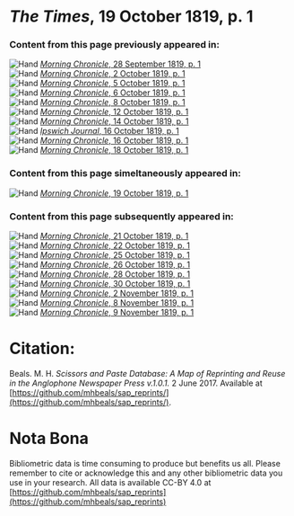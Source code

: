 # *The Times*, 19 October 1819, p. 1  
  
### Content from this page previously appeared in:  
![Hand](http://scissorsandpaste.net/wp-content/uploads/2017/06/smallhandpointer.png) [*Morning Chronicle*, 28 September 1819, p. 1](https://mhbeals.github.io/sap_html/Morning-Chronicle/Morning-Chronicle-28-September-1819-p-1)  
![Hand](http://scissorsandpaste.net/wp-content/uploads/2017/06/smallhandpointer.png) [*Morning Chronicle*, 2 October 1819, p. 1](https://mhbeals.github.io/sap_html/Morning-Chronicle/Morning-Chronicle-2-October-1819-p-1)  
![Hand](http://scissorsandpaste.net/wp-content/uploads/2017/06/smallhandpointer.png) [*Morning Chronicle*, 5 October 1819, p. 1](https://mhbeals.github.io/sap_html/Morning-Chronicle/Morning-Chronicle-5-October-1819-p-1)  
![Hand](http://scissorsandpaste.net/wp-content/uploads/2017/06/smallhandpointer.png) [*Morning Chronicle*, 6 October 1819, p. 1](https://mhbeals.github.io/sap_html/Morning-Chronicle/Morning-Chronicle-6-October-1819-p-1)  
![Hand](http://scissorsandpaste.net/wp-content/uploads/2017/06/smallhandpointer.png) [*Morning Chronicle*, 8 October 1819, p. 1](https://mhbeals.github.io/sap_html/Morning-Chronicle/Morning-Chronicle-8-October-1819-p-1)  
![Hand](http://scissorsandpaste.net/wp-content/uploads/2017/06/smallhandpointer.png) [*Morning Chronicle*, 12 October 1819, p. 1](https://mhbeals.github.io/sap_html/Morning-Chronicle/Morning-Chronicle-12-October-1819-p-1)  
![Hand](http://scissorsandpaste.net/wp-content/uploads/2017/06/smallhandpointer.png) [*Morning Chronicle*, 14 October 1819, p. 1](https://mhbeals.github.io/sap_html/Morning-Chronicle/Morning-Chronicle-14-October-1819-p-1)  
![Hand](http://scissorsandpaste.net/wp-content/uploads/2017/06/smallhandpointer.png) [*Ipswich Journal*, 16 October 1819, p. 1](https://mhbeals.github.io/sap_html/Ipswich-Journal/Ipswich-Journal-16-October-1819-p-1)  
![Hand](http://scissorsandpaste.net/wp-content/uploads/2017/06/smallhandpointer.png) [*Morning Chronicle*, 16 October 1819, p. 1](https://mhbeals.github.io/sap_html/Morning-Chronicle/Morning-Chronicle-16-October-1819-p-1)  
![Hand](http://scissorsandpaste.net/wp-content/uploads/2017/06/smallhandpointer.png) [*Morning Chronicle*, 18 October 1819, p. 1](https://mhbeals.github.io/sap_html/Morning-Chronicle/Morning-Chronicle-18-October-1819-p-1)  
  
### Content from this page simeltaneously appeared in:  
![Hand](http://scissorsandpaste.net/wp-content/uploads/2017/06/smallhandpointer.png) [*Morning Chronicle*, 19 October 1819, p. 1](https://mhbeals.github.io/sap_html/Morning-Chronicle/Morning-Chronicle-19-October-1819-p-1)  
  
### Content from this page subsequently appeared in:  
![Hand](http://scissorsandpaste.net/wp-content/uploads/2017/06/smallhandpointer.png) [*Morning Chronicle*, 21 October 1819, p. 1](https://mhbeals.github.io/sap_html/Morning-Chronicle/Morning-Chronicle-21-October-1819-p-1)  
![Hand](http://scissorsandpaste.net/wp-content/uploads/2017/06/smallhandpointer.png) [*Morning Chronicle*, 22 October 1819, p. 1](https://mhbeals.github.io/sap_html/Morning-Chronicle/Morning-Chronicle-22-October-1819-p-1)  
![Hand](http://scissorsandpaste.net/wp-content/uploads/2017/06/smallhandpointer.png) [*Morning Chronicle*, 25 October 1819, p. 1](https://mhbeals.github.io/sap_html/Morning-Chronicle/Morning-Chronicle-25-October-1819-p-1)  
![Hand](http://scissorsandpaste.net/wp-content/uploads/2017/06/smallhandpointer.png) [*Morning Chronicle*, 26 October 1819, p. 1](https://mhbeals.github.io/sap_html/Morning-Chronicle/Morning-Chronicle-26-October-1819-p-1)  
![Hand](http://scissorsandpaste.net/wp-content/uploads/2017/06/smallhandpointer.png) [*Morning Chronicle*, 28 October 1819, p. 1](https://mhbeals.github.io/sap_html/Morning-Chronicle/Morning-Chronicle-28-October-1819-p-1)  
![Hand](http://scissorsandpaste.net/wp-content/uploads/2017/06/smallhandpointer.png) [*Morning Chronicle*, 30 October 1819, p. 1](https://mhbeals.github.io/sap_html/Morning-Chronicle/Morning-Chronicle-30-October-1819-p-1)  
![Hand](http://scissorsandpaste.net/wp-content/uploads/2017/06/smallhandpointer.png) [*Morning Chronicle*, 2 November 1819, p. 1](https://mhbeals.github.io/sap_html/Morning-Chronicle/Morning-Chronicle-2-November-1819-p-1)  
![Hand](http://scissorsandpaste.net/wp-content/uploads/2017/06/smallhandpointer.png) [*Morning Chronicle*, 8 November 1819, p. 1](https://mhbeals.github.io/sap_html/Morning-Chronicle/Morning-Chronicle-8-November-1819-p-1)  
![Hand](http://scissorsandpaste.net/wp-content/uploads/2017/06/smallhandpointer.png) [*Morning Chronicle*, 9 November 1819, p. 1](https://mhbeals.github.io/sap_html/Morning-Chronicle/Morning-Chronicle-9-November-1819-p-1)  


# Citation: 

Beals. M. H. *Scissors and Paste Database: A Map of Reprinting and Reuse in the Anglophone Newspaper Press v.1.0.1.* 2 June 2017. Available at [https://github.com/mhbeals/sap_reprints/](https://github.com/mhbeals/sap_reprints/). 

# Nota Bona

Bibliometric data is time consuming to produce but benefits us all. Please remember to cite or acknowledge this and any other bibliometric data you use in your research. All data is available CC-BY 4.0 at [https://github.com/mhbeals/sap_reprints](https://github.com/mhbeals/sap_reprints)